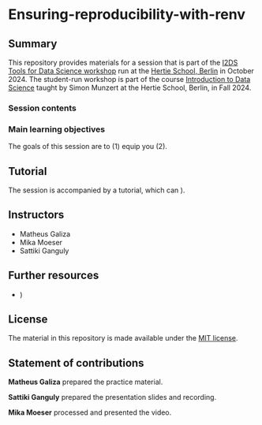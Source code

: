 # Ensuring-reproducibility-with-renv


## Summary

This repository provides materials for a session that is part of the [I2DS Tools for Data Science workshop](https://github.com/intro-to-data-science-24-workshop) run at the [Hertie School, Berlin](https://www.hertie-school.org/en/) in October 2024. The student-run workshop is part of the course [Introduction to Data Science](https://github.com/intro-to-data-science-24) taught by Simon Munzert at the Hertie School, Berlin, in Fall 2024.

### Session contents



### Main learning objectives

The goals of this session are to (1) equip you (2).


## Tutorial

The session is accompanied by a tutorial, which can ).


## Instructors

- Matheus Galiza
- Mika Moeser
- Sattiki Ganguly



## Further resources

- )


## License

The material in this repository is made available under the [MIT license](http://opensource.org/licenses/mit-license.php). 

## Statement of contributions

**Matheus Galiza** prepared the practice material.

**Sattiki Ganguly** prepared the presentation slides and recording.

**Mika Moeser** processed and presented the video.

